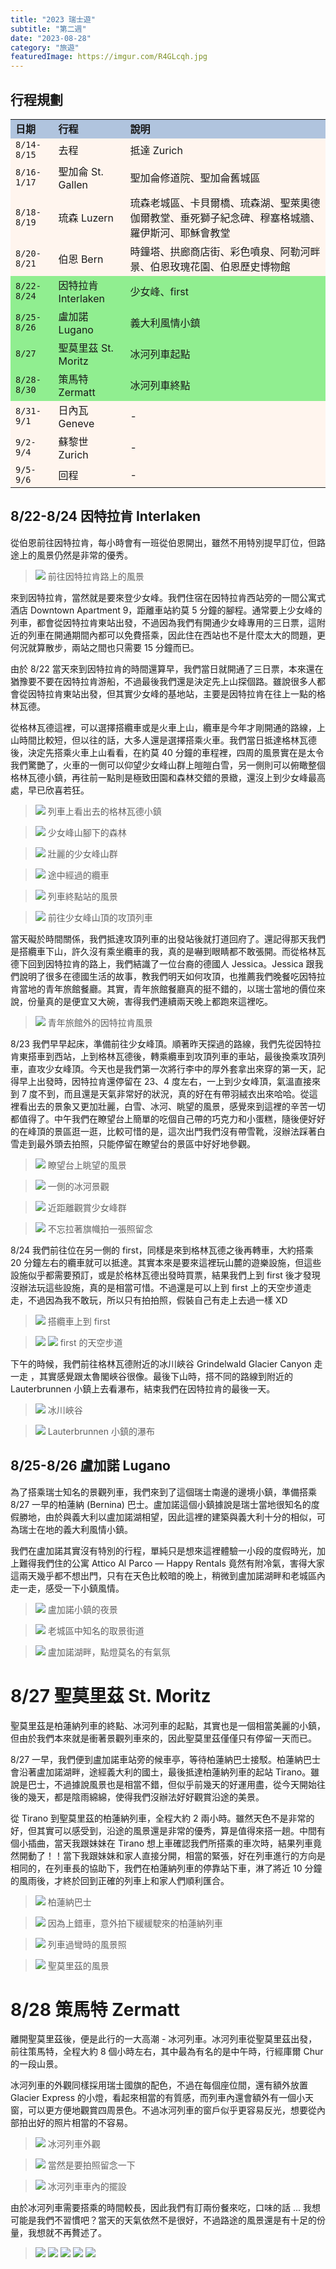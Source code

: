 ```yaml
---
title: "2023 瑞士遊"
subtitle: "第二週"
date: "2023-08-28"
category: "旅遊"
featuredImage: https://imgur.com/R4GLcqh.jpg
---
```


## 行程規劃
<table bgcolor="SeaShell">
  <tr bgcolor="LightSteelBlue">
    <td><strong>日期</strong></td>
    <td><strong>行程</strong></td>
    <td><strong>說明</strong></td>
  </tr>
  <tr>
    <td><code>8/14-8/15</code></td>
    <td>去程</td>
    <td>抵達 Zurich</td>
  </tr>
  <tr>
    <td><code>8/16-1/17</code></td>
    <td>聖加侖 St. Gallen</td>
    <td>聖加侖修道院、聖加侖舊城區</td>
  </tr>
  <tr>
    <td><code>8/18-8/19</code></td>
    <td>琉森 Luzern</td>
    <td>琉森老城區、卡貝爾橋、琉森湖、聖萊奧德伽爾教堂、垂死獅子紀念碑、穆塞格城牆、羅伊斯河、耶穌會教堂</td>
  </tr>
  <tr>
    <td><code>8/20-8/21</code></td>
    <td>伯恩 Bern</td>
    <td>時鐘塔、拱廊商店街、彩色噴泉、阿勒河畔景、伯恩玫瑰花園、伯恩歷史博物館</td>
  </tr>
  <tr bgcolor="LightGreen">
    <td><code>8/22-8/24</code></td>
    <td>因特拉肯 Interlaken</td>
    <td>少女峰、first</td>
  </tr>
  <tr bgcolor="LightGreen">
    <td><code>8/25-8/26</code></td>
    <td>盧加諾 Lugano</td>
    <td>義大利風情小鎮</td>
  </tr>
  <tr bgcolor="LightGreen">
    <td><code>8/27</code></td>
    <td>聖莫里茲 St. Moritz</td>
    <td>冰河列車起點</td>
  </tr>
  <tr bgcolor="LightGreen">
    <td><code>8/28-8/30</code></td>
    <td>策馬特 Zermatt</td>
    <td>冰河列車終點</td>
  </tr>
  <tr>
    <td><code>8/31-9/1</code></td>
    <td>日內瓦 Geneve</td>
    <td>-</td>
  </tr>
  <tr>
    <td><code>9/2-9/4</code></td>
    <td>蘇黎世 Zurich</td>
    <td>-</td>
  </tr>
  <tr>
    <td><code>9/5-9/6</code></td>
    <td>回程</td>
    <td>-</td>
  </tr>
</table>

## 8/22-8/24 因特拉肯 Interlaken
從伯恩前往因特拉肯，每小時會有一班從伯恩開出，雖然不用特別提早訂位，但路途上的風景仍然是非常的優秀。
> ![](https://imgur.com/lOktoYn.jpg)
> 前往因特拉肯路上的風景

來到因特拉肯，當然就是要來登少女峰。我們住宿在因特拉肯西站旁的一間公寓式酒店 Downtown Apartment 9，距離車站約莫 5 分鐘的腳程。通常要上少女峰的列車，都會從因特拉肯東站出發，不過因為我們有開通少女峰專用的三日票，這附近的列車在開通期間內都可以免費搭乘，因此住在西站也不是什麼太大的問題，更何況就算散步，兩站之間也只需要 15 分鐘而已。

由於 8/22 當天來到因特拉肯的時間還算早，我們當日就開通了三日票，本來還在猶豫要不要在因特拉肯游船，不過最後我們還是決定先上山探個路。雖說很多人都會從因特拉肯東站出發，但其實少女峰的基地站，主要是因特拉肯在往上一點的格林瓦德。

從格林瓦德這裡，可以選擇搭纜車或是火車上山，纜車是今年才剛開通的路線，上山時間比較短，但以往的話，大多人還是選擇搭乘火車。我們當日抵達格林瓦德後，決定先搭乘火車上山看看，在約莫 40 分鐘的車程裡，四周的風景實在是太令我們驚艷了，火車的一側可以仰望少女峰山群上皚皚白雪，另一側則可以俯瞰整個格林瓦德小鎮，再往前一點則是極致田園和森林交錯的景緻，還沒上到少女峰最高處，早已欣喜若狂。
> ![](https://imgur.com/cGgcYW5.jpg)
> 列車上看出去的格林瓦德小鎮

> ![](https://imgur.com/g5jfgey.jpg)
> 少女峰山腳下的森林

> ![](https://imgur.com/iZd9IYl.jpg)
> 壯麗的少女峰山群

> ![](https://imgur.com/bxwjbnL.jpg)
> 途中經過的纜車

> ![](https://imgur.com/bGnvs5h.jpg)
> 列車終點站的風景

> ![](https://imgur.com/R4GLcqh.jpg)
> 前往少女峰山頂的攻頂列車

當天礙於時間關係，我們抵達攻頂列車的出發站後就打道回府了。還記得那天我們是搭纜車下山，許久沒有乘坐纜車的我，真的是嚇到眼睛都不敢張開。而從格林瓦德下回到因特拉肯的路上，我們結識了一位台裔的德國人 Jessica。Jessica 跟我們說明了很多在德國生活的故事，教我們明天如何攻頂，也推薦我們晚餐吃因特拉肯當地的青年旅館餐廳。其實，青年旅館餐廳真的挺不錯的，以瑞士當地的價位來說，份量真的是便宜又大碗，害得我們連續兩天晚上都跑來這裡吃。
> ![](https://imgur.com/KY3ACTC.jpg)
> 青年旅館外的因特拉肯風景

8/23 我們早早起床，準備前往少女峰頂。順著昨天探過的路線，我們先從因特拉肯東搭車到西站，上到格林瓦德後，轉乘纜車到攻頂列車的車站，最後換乘攻頂列車，直攻少女峰頂。今天也是我們第一次將行李中的厚外套拿出來穿的第一天，記得早上出發時，因特拉肯還停留在 23、4 度左右，一上到少女峰頂，氣溫直接來到 7 度不到，而且還是天氣非常好的狀況，真的好在有帶羽絨衣出來哈哈。從這裡看出去的景象又更加壯麗，白雪、冰河、眺望的風景，感覺來到這裡的辛苦一切都值得了。中午我們在瞭望台上簡單的吃個自己帶的巧克力和小蛋糕，隨後便好好的在峰頂的景區逛一逛，比較可惜的是，這次出門我們沒有帶雪靴，沒辦法踩著白雪走到最外頭去拍照，只能停留在瞭望台的景區中好好地參觀。
> ![](https://imgur.com/oX9jhT7.jpg)
> 瞭望台上眺望的風景

> ![](https://imgur.com/K9edfKW.jpg)
> 一側的冰河景觀

> ![](https://imgur.com/fGb3B6O.jpg)
> 近距離觀賞少女峰群

> ![](https://imgur.com/LbPC4xX.jpg)
> 不忘拉著旗幟拍一張照留念
<!-- > ![](https://imgur.com/c4gNeRw.jpg) -->

8/24 我們前往位在另一側的 first，同樣是來到格林瓦德之後再轉車，大約搭乘 20 分鐘左右的纜車就可以抵達。其實本來是要來這裡玩山麓的遊樂設施，但這些設施似乎都需要預訂，或是於格林瓦德出發時買票，結果我們上到 first 後才發現沒辦法玩這些設施，真的是相當可惜。不過還是可以上到 first 上的天空步道走走，不過因為我不敢玩，所以只有拍拍照，假裝自己有走上去過一樣 XD

> ![](https://imgur.com/taYPX1W.jpg)
> 搭纜車上到 first

> ![](https://imgur.com/O4Xu3iX.jpg)
> ![](https://imgur.com/S3GJrmW.jpg)
> first 的天空步道

下午的時候，我們前往格林瓦德附近的冰川峽谷 Grindelwald Glacier Canyon 走一走 ，其實感覺跟太魯閣峽谷很像。最後下山時，搭不同的路線到附近的 Lauterbrunnen 小鎮上去看瀑布，結束我們在因特拉肯的最後一天。

> ![](https://imgur.com/v60vftE.jpg)
> 冰川峽谷
<!-- > ![](https://imgur.com/6ZjUfTO.jpg) -->
> ![](https://imgur.com/87uoCFQ.jpg)
> Lauterbrunnen 小鎮的瀑布


## 8/25-8/26 盧加諾 Lugano
為了搭乘瑞士知名的景觀列車，我們來到了這個瑞士南邊的邊境小鎮，準備搭乘 8/27 一早的柏蓮納 (Bernina) 巴士。盧加諾這個小鎮據說是瑞士當地很知名的度假勝地，由於與義大利以盧加諾湖相望，因此這裡的建築與義大利十分的相似，可為瑞士在地的義大利風情小鎮。

我們在盧加諾其實沒有特別的行程，單純只是想來這裡體驗一小段的度假時光，加上難得我們住的公寓 Attico Al Parco — Happy Rentals 竟然有附冷氣，害得大家這兩天幾乎都不想出門，只有在天色比較暗的晚上，稍微到盧加諾湖畔和老城區內走一走，感受一下小鎮風情。
> ![](https://imgur.com/j4nC5ZU.jpg)
> 盧加諾小鎮的夜景

> ![](https://imgur.com/GQ02Lfq.jpg)
> 老城區中知名的取景街道

> ![](https://imgur.com/LTN4h7s.jpg)
> 盧加諾湖畔，點燈莫名的有氣氛

# 8/27 聖莫里茲 St. Moritz
聖莫里茲是柏蓮納列車的終點、冰河列車的起點，其實也是一個相當美麗的小鎮，但由於我們本來就是衝著景觀列車來的，因此聖莫里茲僅僅只有停留一天而已。

8/27 一早，我們便到盧加諾車站旁的候車亭，等待柏蓮納巴士接駁。柏蓮納巴士會沿著盧加諾湖畔，途經義大利的國土，最後抵達柏蓮納列車的起站 Tirano。雖說是巴士，不過據說風景也是相當不錯，但似乎前幾天的好運用盡，從今天開始往後的幾天，都是陰雨綿綿，使得我們沒辦法好好觀賞沿途的美景。

從 Tirano 到聖莫里茲的柏蓮納列車，全程大約 2 兩小時。雖然天色不是非常的好，但其實可以感受到，沿途的風景還是非常的優秀，算是值得來搭一趟。中間有個小插曲，當天我跟妹妹在 Tirano 想上車確認我們所搭乘的車次時，結果列車竟然開動了！！當下我跟妹妹和家人直接分開，相當的緊張，好在列車進行的方向是相同的，在列車長的協助下，我們在柏蓮納列車的停靠站下車，淋了將近 10 分鐘的風雨後，才終於回到正確的列車上和家人們順利匯合。
> ![](https://imgur.com/DtBrDMv.jpg)
> 柏蓮納巴士

> ![](https://imgur.com/KvJKMLq.jpg)
> 因為上錯車，意外拍下緩緩駛來的柏蓮納列車

> ![](https://imgur.com/vAyANK2.jpg)
> 列車過彎時的風景照

> ![](https://imgur.com/RJWgPkb.jpg)
> 聖莫里茲的風景

# 8/28 策馬特 Zermatt
離開聖莫里茲後，便是此行的一大高潮 - 冰河列車。冰河列車從聖莫里茲出發，前往策馬特，全程大約 8 個小時左右，其中最為有名的是中午時，行經庫爾 Chur 的一段山景。

冰河列車的外觀同樣採用瑞士國旗的配色，不過在每個座位間，還有額外放置 Glacier Express 的小燈，看起來相當的有質感，而列車內還會額外有一個小天窗，可以更方便地觀賞四周景色。不過冰河列車的窗戶似乎更容易反光，想要從內部拍出好的照片相當的不容易。

> ![](https://imgur.com/Nk6cM0p.jpg)
> 冰河列車外觀

> ![](https://imgur.com/GPMoZ5L.jpg)
> 當然是要拍照留念一下

> ![](https://imgur.com/ZDLRvGm.jpg)
> 冰河列車車內的擺設

由於冰河列車需要搭乘的時間較長，因此我們有訂兩份餐來吃，口味的話 ... 我想可能是我們不習慣吧？當天的天氣依然不是很好，不過路途的風景還是有十足的份量，我想就不再贅述了。

> ![](https://imgur.com/yxLbikL.jpg)
> ![](https://imgur.com/8b55qm5.jpg)
> ![](https://imgur.com/fHW6hPQ.jpg)
> ![](https://imgur.com/g7Psv1r.jpg)
> ![](https://imgur.com/tsi4lgL.jpg)

